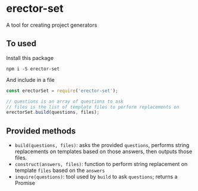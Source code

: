 # erector-set
A tool for creating project generators

## To used

Install this package

```console
npm i -S erector-set
```

And include in a file

```javascript
const erectorSet = require('erector-set');

// questions is an array of questions to ask
// files is the list of template files to perform replacements on
erectorSet.build(questions, files);
```

## Provided methods

* `build(questions, files)`: asks the provided `questions`, performs string replacements on
    templates based on those answers, then outputs those files.
* `construct(answers, files)`: function to perform string replacement on template `files` based on the `answers`
* `inquire(questions)`: tool used by `build` to ask `questions`; returns a Promise